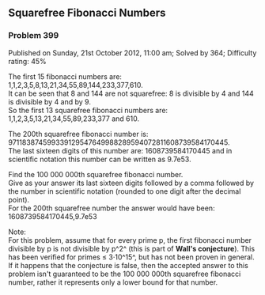 Squarefree Fibonacci Numbers
----------------------------

### Problem 399

Published on Sunday, 21st October 2012, 11:00 am; Solved by 364;
Difficulty rating: 45%

The first 15 fibonacci numbers are:\
 1,1,2,3,5,8,13,21,34,55,89,144,233,377,610.\
 It can be seen that 8 and 144 are not squarefree: 8 is divisible by 4
and 144 is divisible by 4 and by 9.\
 So the first 13 squarefree fibonacci numbers are:\
 1,1,2,3,5,13,21,34,55,89,233,377 and 610.

The 200th squarefree fibonacci number is:
971183874599339129547649988289594072811608739584170445.\
 The last sixteen digits of this number are: 1608739584170445 and in
scientific notation this number can be written as 9.7e53.

Find the 100 000 000th squarefree fibonacci number.\
 Give as your answer its last sixteen digits followed by a comma
followed by the number in scientific notation (rounded to one digit
after the decimal point).\
 For the 200th squarefree number the answer would have been:
1608739584170445,9.7e53

Note:\
 For this problem, assume that for every prime p, the first fibonacci
number divisible by p is not divisible by p^2^ (this is part of **Wall's
conjecture**). This has been verified for primes ≤ 3·10^15^, but has not
been proven in general.\
 If it happens that the conjecture is false, then the accepted answer to
this problem isn't guaranteed to be the 100 000 000th squarefree
fibonacci number, rather it represents only a lower bound for that
number.

